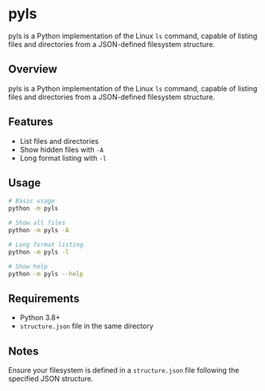# pyls
pyls is a Python implementation of the Linux `ls` command, capable of listing files and directories from a JSON-defined filesystem structure.

## Overview
pyls is a Python implementation of the Linux `ls` command, capable of listing files and directories from a JSON-defined filesystem structure.

## Features
- List files and directories
- Show hidden files with `-A`
- Long format listing with `-l`

## Usage
```bash
# Basic usage
python -m pyls

# Show all files
python -m pyls -A

# Long format listing
python -m pyls -l

# Show help
python -m pyls --help
```

## Requirements
- Python 3.8+
- `structure.json` file in the same directory

## Notes
Ensure your filesystem is defined in a `structure.json` file following the specified JSON structure.